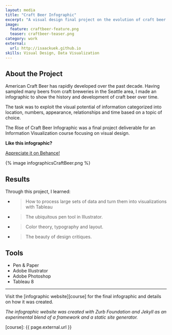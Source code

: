 ```yaml
---
layout: media
title: "Craft Beer Infographic"
excerpt: "A visual design final project on the evolution of craft beer in the US"
image: 
  feature: craftbeer-feature.png
  teaser: craftbeer-teaser.png
category: work
external:
  url: http://isaackuek.github.io
skills: Visual Design, Data Visualization
---
```


About the Project
---

American Craft Beer has rapidly developed over the past decade. Having sampled many beers from craft breweries in the Seattle area, I made an infographic to show the history and development of craft beer over time. 

The task was to exploit the visual potential of information categorized into location, numbers, appearance, relationships and time based on a topic of choice.

The Rise of Craft Beer Infographic was a final project deliverable for an Information Visualization course focusing on visual design.


**Like this infographic?** 

<a href="http://on.be.net/1rVNgqY" class="button">
	Appreciate it on Behance!
</a>

<br>

{% image infographicsCraftBeer.png %}



Results
---
Through this project, I learned:

- > How to process large sets of data and turn them into visualizations with Tableau
- > The ubiquitous pen tool in Illustrator.
- > Color theory, typography and layout.
- > The beauty of design critiques.

Tools
---
- Pen & Paper
- Adobe Illustrator
- Adobe Photoshop
- Tableau 8

* * *

Visit the [infographic website][course] for the final infographic and details on how it was created. 

_The infographic website was created with Zurb Foundation and Jekyll as an experimental blend of a framework and a static site generator._

[course]: {{ page.external.url }}
